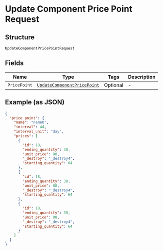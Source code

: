 
# Update Component Price Point Request

## Structure

`UpdateComponentPricePointRequest`

## Fields

| Name | Type | Tags | Description |
|  --- | --- | --- | --- |
| `PricePoint` | [`UpdateComponentPricePoint`](../../doc/models/update-component-price-point.md) | Optional | - |

## Example (as JSON)

```json
{
  "price_point": {
    "name": "name0",
    "interval": 44,
    "interval_unit": "day",
    "prices": [
      {
        "id": 18,
        "ending_quantity": 38,
        "unit_price": 88,
        "_destroy": "_destroy4",
        "starting_quantity": 64
      },
      {
        "id": 18,
        "ending_quantity": 38,
        "unit_price": 88,
        "_destroy": "_destroy4",
        "starting_quantity": 64
      },
      {
        "id": 18,
        "ending_quantity": 38,
        "unit_price": 88,
        "_destroy": "_destroy4",
        "starting_quantity": 64
      }
    ]
  }
}
```

